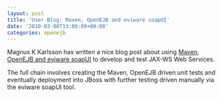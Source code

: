 ```yaml
---
layout: post
title: 'User Blog: Maven, OpenEJB and eviware soapUI'
date: '2010-03-08T13:00:00+00:00'
categories: openejb
---
```

Magnus K Karlsson has written a nice blog post about using <a href="http://magnus-k-karlsson.blogspot.com/2010/02/getting-started-with-jboss-web-serivce.html">Maven, OpenEJB and eviware soapUI</a> to develop and test JAX-WS Web Services.

The full chain involves creating the Maven, OpenEJB driven unit tests and eventually deployment into JBoss with further testing driven manually via the eviware soapUI tool.
